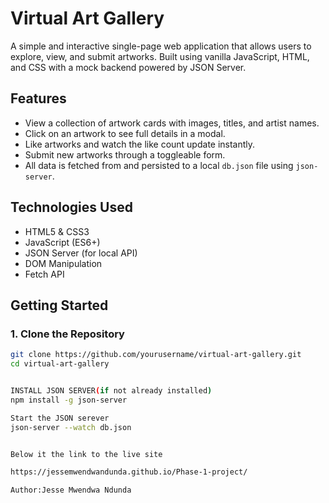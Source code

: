 #  Virtual Art Gallery

A simple and interactive single-page web application that allows users to explore, view, and submit artworks. Built using vanilla JavaScript, HTML, and CSS with a mock backend powered by JSON Server.

## Features

- View a collection of artwork cards with images, titles, and artist names.
- Click on an artwork to see full details in a modal.
- Like artworks and watch the like count update instantly.
- Submit new artworks through a toggleable form.
- All data is fetched from and persisted to a local `db.json` file using `json-server`.

## Technologies Used

- HTML5 & CSS3
- JavaScript (ES6+)
- JSON Server (for local API)
- DOM Manipulation
- Fetch API

## Getting Started

### 1. Clone the Repository

```bash
git clone https://github.com/yourusername/virtual-art-gallery.git
cd virtual-art-gallery


INSTALL JSON SERVER(if not already installed)
npm install -g json-server

Start the JSON serever
json-server --watch db.json


Below it the link to the live site

https://jessemwendwandunda.github.io/Phase-1-project/

Author:Jesse Mwendwa Ndunda
